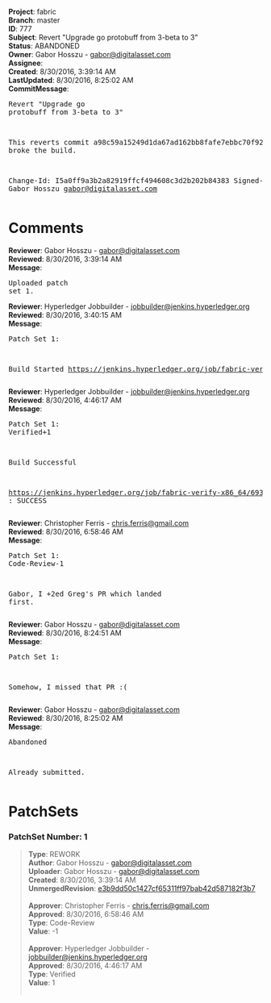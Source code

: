 <strong>Project</strong>: fabric<br><strong>Branch</strong>: master<br><strong>ID</strong>: 777<br><strong>Subject</strong>: Revert "Upgrade go protobuff from 3-beta to 3"<br><strong>Status</strong>: ABANDONED<br><strong>Owner</strong>: Gabor Hosszu - gabor@digitalasset.com<br><strong>Assignee</strong>:<br><strong>Created</strong>: 8/30/2016, 3:39:14 AM<br><strong>LastUpdated</strong>: 8/30/2016, 8:25:02 AM<br><strong>CommitMessage</strong>:<br><pre>Revert "Upgrade go protobuff from 3-beta to 3"

This reverts commit a98c59a15249d1da67ad162bb8fafe7ebbc70f92
that broke the build.

Change-Id: I5a0ff9a3b2a82919ffcf494608c3d2b202b84383
Signed-off-by: Gabor Hosszu <gabor@digitalasset.com>
</pre><h1>Comments</h1><strong>Reviewer</strong>: Gabor Hosszu - gabor@digitalasset.com<br><strong>Reviewed</strong>: 8/30/2016, 3:39:14 AM<br><strong>Message</strong>: <pre>Uploaded patch set 1.</pre><strong>Reviewer</strong>: Hyperledger Jobbuilder - jobbuilder@jenkins.hyperledger.org<br><strong>Reviewed</strong>: 8/30/2016, 3:40:15 AM<br><strong>Message</strong>: <pre>Patch Set 1:

Build Started https://jenkins.hyperledger.org/job/fabric-verify-x86_64/693/</pre><strong>Reviewer</strong>: Hyperledger Jobbuilder - jobbuilder@jenkins.hyperledger.org<br><strong>Reviewed</strong>: 8/30/2016, 4:46:17 AM<br><strong>Message</strong>: <pre>Patch Set 1: Verified+1

Build Successful 

https://jenkins.hyperledger.org/job/fabric-verify-x86_64/693/ : SUCCESS</pre><strong>Reviewer</strong>: Christopher Ferris - chris.ferris@gmail.com<br><strong>Reviewed</strong>: 8/30/2016, 6:58:46 AM<br><strong>Message</strong>: <pre>Patch Set 1: Code-Review-1

Gabor, I +2ed Greg's PR which landed first.</pre><strong>Reviewer</strong>: Gabor Hosszu - gabor@digitalasset.com<br><strong>Reviewed</strong>: 8/30/2016, 8:24:51 AM<br><strong>Message</strong>: <pre>Patch Set 1:

Somehow, I missed that PR :(</pre><strong>Reviewer</strong>: Gabor Hosszu - gabor@digitalasset.com<br><strong>Reviewed</strong>: 8/30/2016, 8:25:02 AM<br><strong>Message</strong>: <pre>Abandoned

Already submitted.</pre><h1>PatchSets</h1><h3>PatchSet Number: 1</h3><blockquote><strong>Type</strong>: REWORK<br><strong>Author</strong>: Gabor Hosszu - gabor@digitalasset.com<br><strong>Uploader</strong>: Gabor Hosszu - gabor@digitalasset.com<br><strong>Created</strong>: 8/30/2016, 3:39:14 AM<br><strong>UnmergedRevision</strong>: [e3b9dd50c1427cf65311ff97bab42d587182f3b7](https://github.com/hyperledger-gerrit-archive/fabric/commit/e3b9dd50c1427cf65311ff97bab42d587182f3b7)<br><br><strong>Approver</strong>: Christopher Ferris - chris.ferris@gmail.com<br><strong>Approved</strong>: 8/30/2016, 6:58:46 AM<br><strong>Type</strong>: Code-Review<br><strong>Value</strong>: -1<br><br><strong>Approver</strong>: Hyperledger Jobbuilder - jobbuilder@jenkins.hyperledger.org<br><strong>Approved</strong>: 8/30/2016, 4:46:17 AM<br><strong>Type</strong>: Verified<br><strong>Value</strong>: 1<br><br></blockquote>